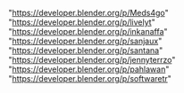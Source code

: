 "https://developer.blender.org/p/Meds4go"
"https://developer.blender.org/p/livelyt"
"https://developer.blender.org/p/inkanaffa"
"https://developer.blender.org/p/sanjaux"
"https://developer.blender.org/p/santana"
"https://developer.blender.org/p/jennyterrzo"
"https://developer.blender.org/p/pahlawan"
"https://developer.blender.org/p/softwaretr"
 
